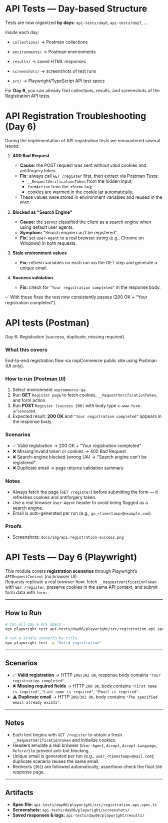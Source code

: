 # API Tests — Day-based Structure



Tests are now organized **by days**: `api-tests/day6`, `api-tests/day7`, ...



Inside each day:

- `collections/` → Postman collections

- `environments/` → Postman environments

- `results/` → saved HTML responses

- `screenshots/` → screenshots of test runs

- `src/` → Playwright/TypeScript API test specs



For **Day 6**, you can already find collections, results, and screenshots of the Registration API tests.


# API Registration Troubleshooting (Day 6)

During the implementation of API registration tests we encountered several issues:

1. **400 Bad Request**  
   - **Cause:** the POST request was sent without valid cookies and antiforgery token.  
   - **Fix:** always call `GET /register` first, then extract via Postman Tests:  
     - `__RequestVerificationToken` from the hidden input;  
     - `formAction` from the `<form>` tag;  
     - cookies are warmed in the cookie jar automatically.  
   - These values were stored in environment variables and reused in the `POST`.

2. **Blocked as "Search Engine"**  
   - **Cause:** the server classified the client as a search engine when using default user agents.  
   - **Symptom:** “Search engine can’t be registered”.  
   - **Fix:** set `User-Agent` to a real browser string (e.g., Chrome on Windows) in both requests.

3. **Stale environment values**  
   - **Fix:** refresh variables on each run via the GET step and generate a unique email.

4. **Success validation**  
   - **Fix:** check for `"Your registration completed"` in the response body.

✅ With these fixes the test now consistently passes (200 OK + “Your registration completed”).

##

# API tests (Postman)

Day 6: Registration (success, duplicate, missing required)

### What this covers
End-to-end registration flow via nopCommerce public site using Postman (UI only).

### How to run (Postman UI)
1. Select environment `nopcommerce-qa`.
2. Run **GET** `Register page` to fetch cookies, `__RequestVerificationToken`, and form action.
3. Run **POST** `Register (success 200)` with body type `x-www-form-urlencoded`.
4. Expected result: **200 OK** and `"Your registration completed"` appears in the response body.

### Scenarios
- ✅ Valid registration → 200 OK + "Your registration completed"
- ❌ Missing/invalid token or cookies → 400 Bad Request
- ❌ Search-engine blocked (wrong UA) → "Search engine can’t be registered"
- ❌ Duplicate email → page returns validation summary

### Notes
- Always fetch the page (`GET /register`) before submitting the form — it refreshes cookies and antiforgery token.
- Use a real browser `User-Agent` header to avoid being flagged as a search engine.
- Email is auto-generated per run (e.g., `qa_<timestamp>@example.com`).

### Proofs
- Screenshots: `docs/img/api-registration-success.png`

##

# API Tests — Day 6 (Playwright)

This module covers **registration scenarios** through Playwright’s `APIRequestContext` (no browser UI).  
Requests replicate a real browser flow: fetch `__RequestVerificationToken` with `GET /register`, preserve cookies in the same API context, and submit form data with `form:`.

---

## How to Run
```bash
# run all Day 6 API specs
npx playwright test api-tests/day06/playwright/src/registration.api.spec.ts

# run a single scenario by title
npx playwright test -g "Valid registration"
```

---

## Scenarios

- ✅ **Valid registration** → HTTP `200/302 OK`, response body contains `"Your registration completed"`.
- ❌ **Missing required fields** → HTTP `200 OK`, body contains `"First name is required"`, `"Last name is required"`, `"Email is required"`.
- ⚠️ **Duplicate email** → HTTP `200/302 OK`, body contains `"The specified email already exists"`.

---

## Notes

- Each test begins with `GET /register` to obtain a fresh `__RequestVerificationToken` and initialize cookies.
- Headers emulate a real browser (`User-Agent`, `Accept`, `Accept-Language`, `Referer`) to prevent anti-bot blocking.
- Unique email is generated per run (e.g., `user_<timestamp>@mail.com`); duplicate scenario reuses the same email.
- Redirects (`302`) are followed automatically; assertions check the final `200` response page.

---

## Artifacts

- **Spec file:** `api-tests/day06/playwright/src/registration.api.spec.ts`  
- **Screenshots:** `api-tests/day06/playwright/screenshots/`  
- **Saved responses & logs:** `api-tests/day06/playwright/results/`  
